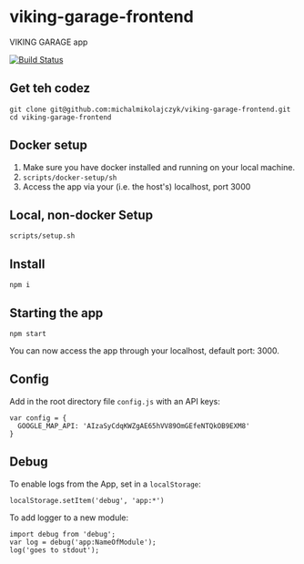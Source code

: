 # viking-garage-frontend
VIKING GARAGE app

[![Build Status](https://travis-ci.org/michalmikolajczyk/viking-garage-frontend.svg?branch=master)](https://travis-ci.org/michalmikolajczyk/viking-garage-frontend)

## Get teh codez
```
git clone git@github.com:michalmikolajczyk/viking-garage-frontend.git
cd viking-garage-frontend
```

## Docker setup
1. Make sure you have docker installed and running on your local machine.
2. `scripts/docker-setup/sh`
3. Access the app via your (i.e. the host's) localhost, port 3000

## Local, non-docker Setup
```
scripts/setup.sh
```

## Install
```
npm i
```

## Starting the app
```
npm start
```
You can now access the app through your localhost, default port: 3000.

## Config
Add in the root directory file `config.js` with an API keys:
```
var config = {
  GOOGLE_MAP_API: 'AIzaSyCdqKWZgAE65hVV89OmGEfeNTQkOB9EXM8'
}
```


## Debug
To enable logs from the App, set in a `localStorage`:
```
localStorage.setItem('debug', 'app:*')
```
To add logger to a new module:
```
import debug from 'debug';
var log = debug('app:NameOfModule');
log('goes to stdout');
```
